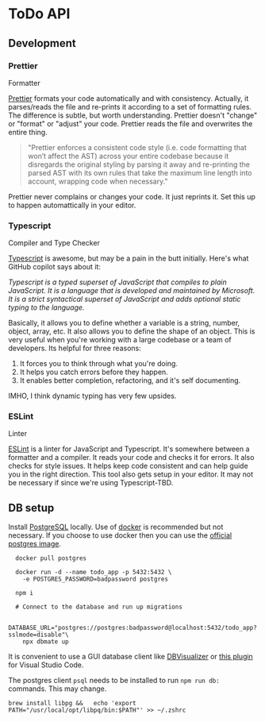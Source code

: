 # ToDo API

## Development

### Prettier

Formatter

[Prettier](https://prettier.io) formats your code automatically and with
consistency. Actually, it parses/reads the file and re-prints it according to a
set of formatting rules. The difference is subtle, but worth understanding.
Prettier doesn't "change" or "format" or "adjust" your code. Prettier reads the
file and overwrites the entire thing.

> "Prettier enforces a consistent code style (i.e. code formatting that won’t
> affect the AST) across your entire codebase because it disregards the
> original styling by parsing it away and re-printing the parsed AST with its
> own rules that take the maximum line length into account, wrapping code when
> necessary."

Prettier never complains or changes your code. It just reprints it. Set this up
to happen automattically in your editor.

### Typescript

Compiler and Type Checker

[Typescript](https://www.typescriptlang.org) is awesome, but may be a pain in the
butt initially. Here's what GitHub copilot says about it:

_Typescript is a typed superset of JavaScript that compiles to plain
JavaScript. It is a language that is developed and maintained by Microsoft. It
is a strict syntactical superset of JavaScript and adds optional static typing
to the language._

Basically, it allows you to define whether a variable is a string, number,
object, array, etc. It also allows you to define the shape of an object. This
is very useful when you're working with a large codebase or a team of
developers. Its helpful for three reasons:

1. It forces you to think through what you're doing.
2. It helps you catch errors before they happen.
3. It enables better completion, refactoring, and it's self documenting.

IMHO, I think dynamic typing has very few upsides.

### ESLint

Linter

[ESLint](https://eslint.org) is a linter for JavaScript and Typescript. It's
somewhere between a formatter and a compiler. It reads your code and checks it
for errors. It also checks for style issues. It helps keep code consistent and
can help guide you in the right direction. This tool also gets setup in your
editor. It may not be necessary if since we're using Typescript-TBD.

## DB setup

Install [PostgreSQL](https://www.postgresql.org) locally. Use of
[docker](https://www.docker.com/products/docker-desktop/) is recommended but
not necessary. If you choose to use docker then you can use the [official
postgres image](https://hub.docker.com/_/postgres).

```shell
  docker pull postgres

  docker run -d --name todo_app -p 5432:5432 \
    -e POSTGRES_PASSWORD=badpassword postgres

  npm i

  # Connect to the database and run up migrations

  DATABASE_URL="postgres://postgres:badpassword@localhost:5432/todo_app?sslmode=disable"\
    npx dbmate up
```

It is convenient to use a GUI database client like
[DBVisualizer](https://www.dbvis.com) or
[this plugin](https://marketplace.visualstudio.com/items?itemName=ckolkman.vscode-postgres)
for Visual Studio Code.

The postgres client `psql` needs to be installed to run `npm run db: ` commands. This may change.

```shell
brew install libpg &&   echo 'export PATH="/usr/local/opt/libpq/bin:$PATH"' >> ~/.zshrc
```
